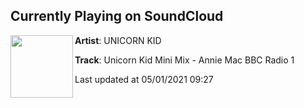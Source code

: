 ## Currently Playing on SoundCloud

[<img align="left" width="100" src="https://i1.sndcdn.com/artworks-000032060929-mmzst6-t500x500.jpg">](https://soundcloud.com/unicornkid/unicorn-kid-mini-mix-annie-mac)

**Artist**: UNICORN KID 

**Track**: Unicorn Kid Mini Mix - Annie Mac BBC Radio  1

Last updated at 05/01/2021 09:27
